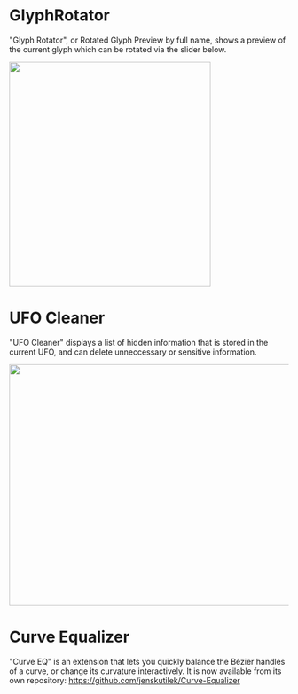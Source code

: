 GlyphRotator
============

"Glyph Rotator", or Rotated Glyph Preview by full name, shows a preview of the current glyph which can be rotated via the slider below.

<img src="https://raw.github.com/jenskutilek/RoboFont/master/images/glyphrotator.png" width="363" height="406" alt="">

UFO Cleaner
==========

"UFO Cleaner" displays a list of hidden information that is stored in the current UFO, and can delete unneccessary or sensitive information.

<img src="https://raw.github.com/jenskutilek/RoboFont/master/images/ufo-cleaner-main.png" width="754" height="436" alt="">

Curve Equalizer
===============

"Curve EQ" is an extension that lets you quickly balance the Bézier handles of a curve, or change its curvature interactively. It is now available from its own repository: https://github.com/jenskutilek/Curve-Equalizer